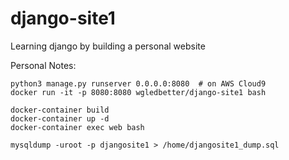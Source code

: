 # django-site1
Learning django by building a personal website

Personal Notes:

    python3 manage.py runserver 0.0.0.0:8080  # on AWS Cloud9
    docker run -it -p 8080:8080 wgledbetter/django-site1 bash

    docker-container build
    docker-container up -d
    docker-container exec web bash

    mysqldump -uroot -p djangosite1 > /home/djangosite1_dump.sql